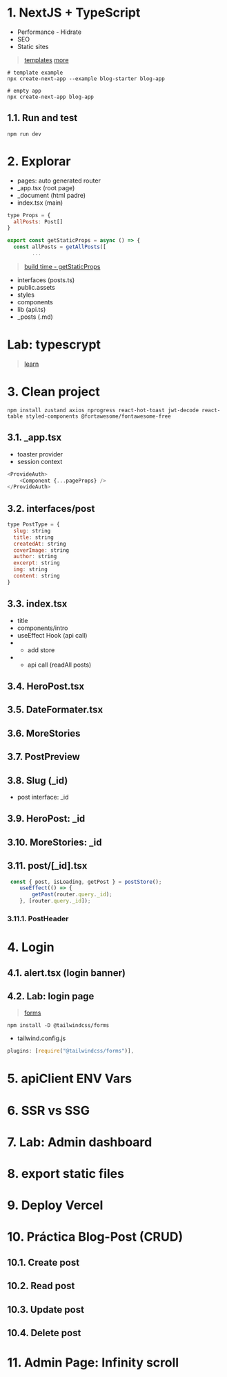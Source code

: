 
# 1. NextJS + TypeScript
- Performance - Hidrate
- SEO
- Static sites

> [templates](https://vercel.com/templates?framework=next.js&utm_source=create-next-app&utm_medium=default-template&utm_campaign=create-next-app)
> [more](https://www.tailwindawesome.com/?price=free&technology=7&type=template)
```
# template example
npx create-next-app --example blog-starter blog-app

# empty app
npx create-next-app blog-app
```
## 1.1. Run and test
```
npm run dev
```

# 2. Explorar
- pages: auto generated router
- _app.tsx (root page)
- _document (html padre)
- index.tsx (main)
```js
type Props = {
  allPosts: Post[]
}
```
```js
export const getStaticProps = async () => {
  const allPosts = getAllPosts([
		...
```
> [build time - getStaticProps](https://nextjs.org/docs/basic-features/data-fetching/get-static-props#when-should-i-use-getstaticprops)
- interfaces (posts.ts)
- public.assets
- styles
- components
- lib (api.ts)
- _posts (.md)

# Lab: typescrypt
> [learn](https://learn.microsoft.com/en-us/training/modules/typescript-get-started/)
# 3. Clean project
```
npm install zustand axios nprogress react-hot-toast jwt-decode react-table styled-components @fortawesome/fontawesome-free
```
## 3.1. _app.tsx
- toaster provider
- session context
```js
<ProvideAuth>
	<Component {...pageProps} />
</ProvideAuth>
```
## 3.2. interfaces/post
```js
type PostType = {
  slug: string
  title: string
  createdAt: string
  coverImage: string
  author: string
  excerpt: string
  img: string
  content: string
}
```
## 3.3. index.tsx
- title
- components/intro
- useEffect Hook (api call)
- - add store
- - api call (readAll posts)

## 3.4. HeroPost.tsx
## 3.5. DateFormater.tsx
## 3.6. MoreStories
## 3.7. PostPreview
## 3.8. Slug (_id)
- post interface: _id
## 3.9. HeroPost: _id
## 3.10. MoreStories: _id
## 3.11. post/[_id].tsx
```js
 const { post, isLoading, getPost } = postStore();
	useEffect(() => {
		getPost(router.query._id);
	}, [router.query._id]);
```
### 3.11.1. PostHeader

# 4. Login
## 4.1. alert.tsx (login banner)
## 4.2. Lab: login page
> [forms](https://github.com/tailwindlabs/tailwindcss-forms)
```
npm install -D @tailwindcss/forms
```
- tailwind.config.js
```js
plugins: [require("@tailwindcss/forms")],
```

# 5. apiClient ENV Vars
# 6. SSR vs SSG
# 7. Lab: Admin dashboard



# 8. export static files


# 9. Deploy Vercel

# 10. Práctica Blog-Post (CRUD)
## 10.1. Create post
## 10.2. Read post
## 10.3. Update post
## 10.4. Delete post
# 11. Admin Page: Infinity scroll

